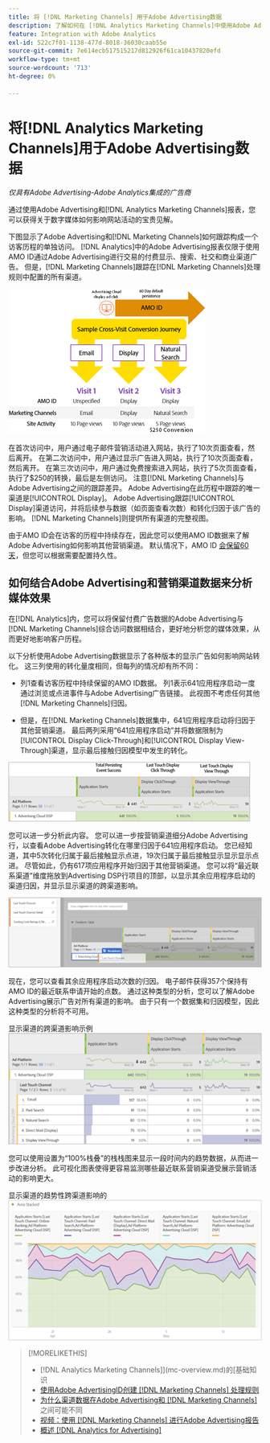 ```yaml
---
title: 将 [!DNL Marketing Channels] 用于Adobe Advertising数据
description: 了解如何在 [!DNL Analytics Marketing Channels]中使用Adobe Advertising数据。
feature: Integration with Adobe Analytics
exl-id: 522c7f01-1138-477d-8018-36030caab55e
source-git-commit: 7e614ecb517515217d812926f61ca10437820efd
workflow-type: tm+mt
source-wordcount: '713'
ht-degree: 0%

---
```


# 将[!DNL Analytics Marketing Channels]用于Adobe Advertising数据

*仅具有Adobe Advertising-Adobe Analytics集成的广告商*

通过使用Adobe Advertising和[!DNL Analytics Marketing Channels]报表，您可以获得关于数字媒体如何影响网站活动的宝贵见解。

<!-- from video: By using Marketing Channels with your Adobe Advertising data, you can get a more holistic view of how your advertising efforts are affecting site behavior. In particular, you can see the value of your view-through and click-through data, and how your advertising assists or is assisted by other channels. -->

下图显示了Adobe Advertising和[!DNL Marketing Channels]如何跟踪构成一个访客历程的单独访问。 [!DNL Analytics]中的Adobe Advertising报表仅限于使用AMO ID通过Adobe Advertising进行交易的付费显示、搜索、社交和商业渠道广告。 但是，[!DNL Marketing Channels]跟踪在[!DNL Marketing Channels]处理规则中配置的所有渠道。

![Adobe Advertising和[!DNL Marketing Channels]如何跟踪访客历程中的个人访问](/help/integrations/assets/a4adc-mc-sample-journey2.png)

在首次访问中，用户通过电子邮件营销活动进入网站，执行了10次页面查看，然后离开。 在第二次访问中，用户通过显示广告进入网站，执行了10次页面查看，然后离开。 在第三次访问中，用户通过免费搜索进入网站，执行了5次页面查看，执行了$250的转换，最后是左侧访问。 注意[!DNL Marketing Channels]与Adobe Advertising之间的跟踪差异。 Adobe Advertising在此历程中跟踪的唯一渠道是[!UICONTROL Display]。 Adobe Advertising跟踪[!UICONTROL Display]渠道访问，并将后续参与数据（如页面查看次数）和转化归因于该广告的影响。 [!DNL Marketing Channels]则提供所有渠道的完整视图。

由于AMO ID会在访客的历程中持续存在，因此您可以使用AMO ID数据来了解Adobe Advertising如何影响其他营销渠道。 默认情况下，AMO ID [会保留60天](/help/integrations/analytics/overview.md)，但您可以根据需要配置持久性。

## 如何结合Adobe Advertising和营销渠道数据来分析媒体效果

在[!DNL Analytics]内，您可以将保留付费广告数据的Adobe Advertising与[!DNL Marketing Channels]综合访问数据相结合，更好地分析您的媒体效果，从而更好地影响客户历程。

以下分析使用Adobe Advertising数据显示了各种版本的显示广告如何影响网站转化。 这三列使用的转化量度相同，但每列的情况却有所不同：

* 列1查看访客历程中持续保留的AMO ID数据。 列1表示641应用程序启动一度通过浏览或点进事件与Adobe Advertising广告链接。 此视图不考虑任何其他[!DNL Marketing Channels]归因。

* 但是，在[!DNL Marketing Channels]数据集中，641应用程序启动将归因于其他营销渠道。 最后两列采用“641应用程序启动”并将数据限制为[!UICONTROL Display Click-Through]和[!UICONTROL Display View-Through]渠道，显示最后接触归因模型中发生的转化。

![显示广告如何影响网站转化示例](/help/integrations/assets/a4adc-mc-display-impact.png)

您可以进一步分析此内容。 您可以进一步按营销渠道细分Adobe Advertising行，以查看Adobe Advertising转化在哪里归因于641应用程序启动。 您已经知道，其中5次转化归属于最后接触显示点进，19次归属于最后接触显示显示显示点进。 尽管如此，仍有617项应用程序开始归因于其他营销渠道。 您可以将“最近联系渠道”维度拖放到Advertising DSP行项目的顶部，以显示其余应用程序启动的渠道归因，并显示显示渠道的跨渠道影响。

![如何添加最近联系渠道维度](/help/integrations/assets/a4adc-mc-display-impact-ltc.png)

现在，您可以查看其余应用程序启动次数的归因。 电子邮件获得357个保持有AMO ID的最近联系申请开始的点数。 通过这种类型的分析，您可以了解Adobe Advertising展示广告对所有渠道的影响。 由于只有一个数据集和归因模型，因此这种类型的分析将不可用。

显示渠道的跨渠道影响示例![](/help/integrations/assets/a4adc-mc-display-impact-x-channel.png)

您可以使用设置为“100%栈叠”的栈栈图来显示一段时间内的趋势数据，从而进一步改进分析。 此可视化图表使得更容易监测哪些最近联系营销渠道受展示营销活动的影响更大。

显示渠道的趋势性跨渠道影响的![示例](/help/integrations/assets/a4adc-mc-display-impact-x-channel-trend.png)

>[!MORELIKETHIS]
>
>*  [!DNL Analytics Marketing Channels]](mc-overview.md)的[基础知识
>* [使用Adobe AdvertisingID创建 [!DNL Marketing Channels] 处理规则](mc-ids.md)
>* [为什么渠道数据在Adobe Advertising和 [!DNL Marketing Channels]](mc-data-variances.md)之间可能不同
>* [视频：使用 [!DNL Marketing Channels] 进行Adobe Advertising报告](https://experienceleague.adobe.com/docs/advertising-learn/tutorials/analytics/analytics-reporting-a4adc.html)
>* [概述 [!DNL Analytics for Advertising]](/help/integrations/analytics/overview.md)

